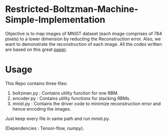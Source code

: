 # Restricted-Boltzman-Machine-Simple-Implementation

Objective is to map images of MNIST dataset (each image comprises of 784 pixels) to a lower dimension by reducting the Reconstruction error. Also, we want to demonstrate the reconstruction of each image. All the codes written are based on this great [paper](https://www.cs.toronto.edu/~hinton/science.pdf).

# Usage
This Repo contains three files:
1) boltzman.py : Contains utility function for one RBM.
2) encoder.py : Contains utility functions for stacking RBMs. 
3) mnist.py : Contains the driver code to minimize reconstruction error and hence encoding the images.

Just keep every file in same path and run mnist.py. 

(Dependencies : Tensor-flow, numpy).

